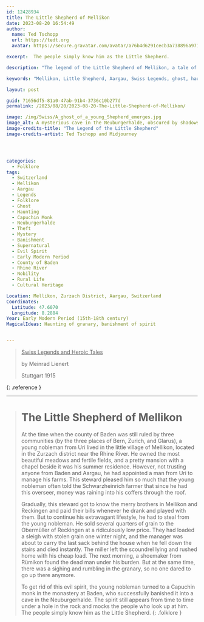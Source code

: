 ```yaml
---
id: 12428934
title: The Little Shepherd of Mellikon
date: 2023-08-20 16:54:49
author:
  name: Ted Tschopp
  url: https://tedt.org
  avatar: https://secure.gravatar.com/avatar/a76b4d6291cecb3a738896a971bfb903?s=512&d=mp&r=g

excerpt:  The people simply know him as the Little Shepherd.

description: "The legend of the Little Shepherd of Mellikon, a tale of theft, sudden death, and a haunting spirit. Discover the history, folklore, and mystery that surround this Aargau legend."

keywords: "Mellikon, Little Shepherd, Aargau, Swiss Legends, ghost, haunting, Capuchin monk, Neuburgerhalde, folklore, mystery"

layout: post

guid: 71656df5-81a0-47ab-91b4-3736c10b277d
permalink: /2023/08/20/2023-08-20-The-Little-Shepherd-of-Mellikon/

image: /img/Swiss/A_ghost_of_a_young_Shepherd_emerges.jpg
image_alt: A mysterious cave in the Neuburgerhalde, obscured by shadows and mist. In the foreground, villagers peer upward, faces etched with curiosity and fear. The hole in the rock looms ominously, embodying the legend of the Little Shepherd who still haunts the area.
image-credits-title: "The Legend of the Little Shepherd"
image-credits-artist: Ted Tschopp and Midjourney




categories:
  - Folklore
tags:
  - Switzerland
  - Mellikon
  - Aargau
  - Legends
  - Folklore
  - Ghost
  - Haunting
  - Capuchin Monk
  - Neuburgerhalde
  - Theft
  - Mystery
  - Banishment
  - Supernatural
  - Evil Spirit
  - Early Modern Period
  - County of Baden
  - Rhine River
  - Nobility
  - Rural Life
  - Cultural Heritage

Location: Mellikon, Zurzach District, Aargau, Switzerland
Coordinates:
  Latitude: 47.6070
  Longitude: 8.2884
Year: Early Modern Period (15th-18th century)
MagicalIdeas: Haunting of granary, banishment of spirit


---
```


> <ins> Swiss Legends and Heroic Tales</ins>
> 
> by Meinrad Lienert
> 
> Stuttgart 1915
>
{: .reference }

---

> # The Little Shepherd of Mellikon
> 
> At the time when the county of Baden was still ruled by three communities (by the three places of Bern, Zurich, and Glarus), a young nobleman from Uri lived in the little village of Mellikon, located in the Zurzach district near the Rhine River. He owned the most beautiful meadows and fertile fields, and a pretty mansion with a chapel beside it was his summer residence. However, not trusting anyone from Baden and Aargau, he had appointed a man from Uri to manage his farms. This steward pleased him so much that the young nobleman often told the Schwarzheinrich farmer that since he had this overseer, money was raining into his coffers through the roof.
>
> Gradually, this steward got to know the merry brothers in Mellikon and Reckingen and paid their bills whenever he drank and played with them. But to continue his extravagant lifestyle, he had to steal from the young nobleman. He sold several quarters of grain to the Obermüller of Reckingen at a ridiculously low price. They had loaded a sleigh with stolen grain one winter night, and the manager was about to carry the last sack behind the house when he fell down the stairs and died instantly. The miller left the scoundrel lying and rushed home with his cheap load. The next morning, a shoemaker from Rümikon found the dead man under his burden. But at the same time, there was a sighing and rumbling in the granary, so no one dared to go up there anymore.
>
>To get rid of this evil spirit, the young nobleman turned to a Capuchin monk in the monastery at Baden, who successfully banished it into a cave in the Neuburgerhalde. The spirit still appears from time to time under a hole in the rock and mocks the people who look up at him. The people simply know him as the Little Shepherd.
{: .folklore }
